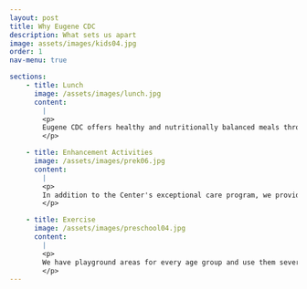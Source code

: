 ```yaml
---
layout: post
title: Why Eugene CDC
description: What sets us apart
image: assets/images/kids04.jpg
order: 1
nav-menu: true

sections:
    - title: Lunch
      image: /assets/images/lunch.jpg
      content:
        |
        <p>
        Eugene CDC offers healthy and nutritionally balanced meals throughout the day.  With an in-house cook, the Center provides a full breakfast, lunch and afternoon snack, all included in the standard tuition cost.  The Center meets all USDA standards on nutritional guidelines.
        </p>

    - title: Enhancement Activities
      image: /assets/images/prek06.jpg
      content:
        |
        <p>
        In addition to the Center's exceptional care program, we provide several curriculum enhancement programs throughout the year.  These programs include language and cultural classes, music and instrument instruction, gymnastics, swimming lessons, and art.  The Center also collaborates with community partners on an ongoing basis to offer guest speakers and educational opportunities on good citizenship.
        </p>

    - title: Exercise
      image: /assets/images/preschool04.jpg
      content:
        |
        <p>
        We have playground areas for every age group and use them several times a day. We also go out for walks rain or shine (including the infants!). You may have seen our groups around town with our shiny nametags pinned to our rain coats.
        </p>
---
```


